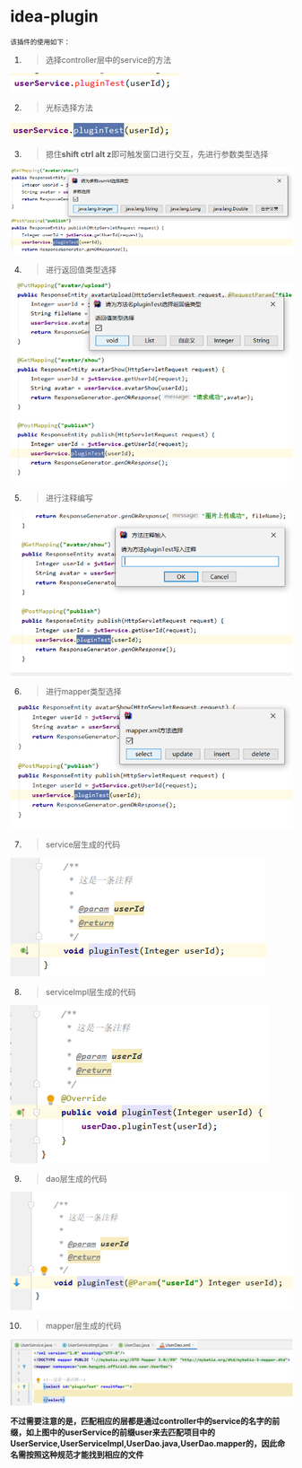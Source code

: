# idea-plugin
    该插件的使用如下：
1. > 选择controller层中的service的方法

![](images/README/2021-08-10-11-21-45.png)

2. > 光标选择方法

![](images/README/2021-08-10-11-22-09.png)

3. > 摁住**shift ctrl alt z**即可触发窗口进行交互，先进行参数类型选择

![](images/README/2021-08-10-11-22-37.png)

4. > 进行返回值类型选择

![](images/README/2021-08-10-11-23-55.png)

5. > 进行注释编写

![](images/README/2021-08-10-11-25-47.png)

6. > 进行mapper类型选择

![](images/README/2021-08-10-11-26-48.png)

7. > service层生成的代码

![](images/README/2021-08-10-11-27-53.png)

8. > serviceImpl层生成的代码

![](images/README/2021-08-10-11-28-08.png)

9.  > dao层生成的代码

![](images/README/2021-08-10-11-28-18.png)

10. > mapper层生成的代码

![](images/README/2021-08-10-11-28-47.png)

**不过需要注意的是，匹配相应的层都是通过controller中的service的名字的前缀，如上图中的userService的前缀user来去匹配项目中的UserService,UserServiceImpl,UserDao.java,UserDao.mapper的，因此命名需按照这种规范才能找到相应的文件**